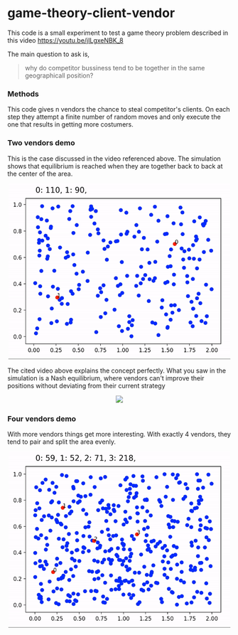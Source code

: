 # game-theory-client-vendor

This code is a small experiment to test a game theory problem described in this video https://youtu.be/jILgxeNBK_8

The main question to ask is, 
> why do competitor bussiness tend to be together in the same geographicall position?

### Methods

This code gives n vendors the chance to steal competitor's clients. On each step they attempt a finite number of random moves and only execute the one that results in getting more costumers. 

### Two vendors demo
This is the case discussed in the video referenced above. The simulation shows that equilibrium is reached when they are together back to back at the center of the area.

<p align="center">
  <img width="500" src="docs/demo-2vendors.gif">
</p>

The cited video above explains the concept perfectly. What you saw in the simulation is a Nash equilibrium, where vendors can't improve their positions without deviating from their current strategy

<p align="center">
  <img width="500" src="docs/video-intro.gif">
</p>

### Four vendors demo

With more vendors things get more interesting. With exactly 4 vendors, they tend to pair and split the area evenly.

<p align="center">
  <img width="500" src="docs/demo-4vendors.gif">
</p>
